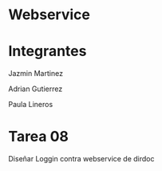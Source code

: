 Webservice
==========

Integrantes
===========
<p>Jazmin Martinez</p>
<p>Adrian Gutierrez</p>
<p>Paula Lineros</p>

Tarea 08
========
Diseñar Loggin contra webservice de dirdoc

